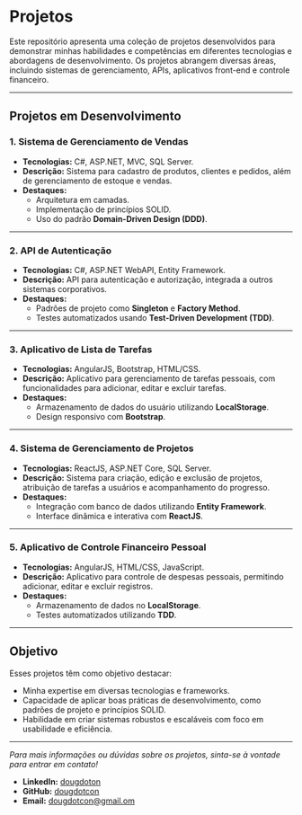 # Projetos

Este repositório apresenta uma coleção de projetos desenvolvidos para demonstrar minhas habilidades e competências em diferentes tecnologias e abordagens de desenvolvimento. Os projetos abrangem diversas áreas, incluindo sistemas de gerenciamento, APIs, aplicativos front-end e controle financeiro.

---

## Projetos em Desenvolvimento

### 1. **Sistema de Gerenciamento de Vendas**
- **Tecnologias:** C#, ASP.NET, MVC, SQL Server.
- **Descrição:** Sistema para cadastro de produtos, clientes e pedidos, além de gerenciamento de estoque e vendas.
- **Destaques:**
  - Arquitetura em camadas.
  - Implementação de princípios SOLID.
  - Uso do padrão **Domain-Driven Design (DDD)**.

---

### 2. **API de Autenticação**
- **Tecnologias:** C#, ASP.NET WebAPI, Entity Framework.
- **Descrição:** API para autenticação e autorização, integrada a outros sistemas corporativos.
- **Destaques:**
  - Padrões de projeto como **Singleton** e **Factory Method**.
  - Testes automatizados usando **Test-Driven Development (TDD)**.

---

### 3. **Aplicativo de Lista de Tarefas**
- **Tecnologias:** AngularJS, Bootstrap, HTML/CSS.
- **Descrição:** Aplicativo para gerenciamento de tarefas pessoais, com funcionalidades para adicionar, editar e excluir tarefas.
- **Destaques:**
  - Armazenamento de dados do usuário utilizando **LocalStorage**.
  - Design responsivo com **Bootstrap**.

---

### 4. **Sistema de Gerenciamento de Projetos**
- **Tecnologias:** ReactJS, ASP.NET Core, SQL Server.
- **Descrição:** Sistema para criação, edição e exclusão de projetos, atribuição de tarefas a usuários e acompanhamento do progresso.
- **Destaques:**
  - Integração com banco de dados utilizando **Entity Framework**.
  - Interface dinâmica e interativa com **ReactJS**.

---

### 5. **Aplicativo de Controle Financeiro Pessoal**
- **Tecnologias:** AngularJS, HTML/CSS, JavaScript.
- **Descrição:** Aplicativo para controle de despesas pessoais, permitindo adicionar, editar e excluir registros.
- **Destaques:**
  - Armazenamento de dados no **LocalStorage**.
  - Testes automatizados utilizando **TDD**.

---

## Objetivo

Esses projetos têm como objetivo destacar:
- Minha expertise em diversas tecnologias e frameworks.
- Capacidade de aplicar boas práticas de desenvolvimento, como padrões de projeto e princípios SOLID.
- Habilidade em criar sistemas robustos e escaláveis com foco em usabilidade e eficiência.

---

*Para mais informações ou dúvidas sobre os projetos, sinta-se à vontade para entrar em contato!*  
- **LinkedIn:** [dougdoton](https://www.linkedin.com/in/dougdoton/)  
- **GitHub:** [dougdotcon](https://github.com/dougdotcon)  
- **Email:** [dougdotcon@gmail.om](mailto:dougdotcon@gmail.om)
